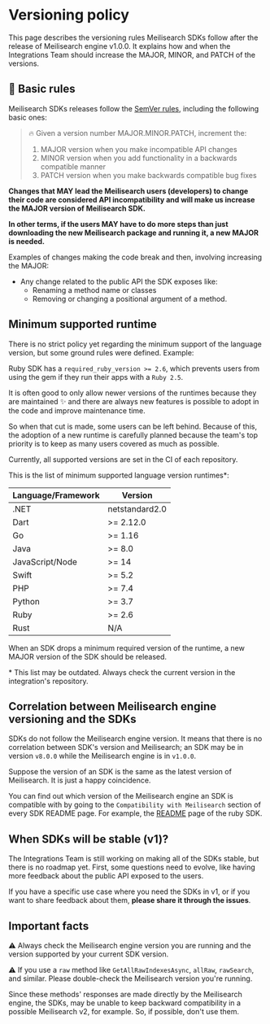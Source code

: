 # Versioning policy

This page describes the versioning rules Meilisearch SDKs follow after the release of Meilisearch engine v1.0.0. It explains how and when the Integrations Team should increase the MAJOR, MINOR, and PATCH of the versions.

## 🤖 Basic rules

Meilisearch SDKs releases follow the [SemVer rules](https://semver.org/), including the following basic ones:

> 🔥 Given a version number MAJOR.MINOR.PATCH, increment the:
>
> 1. MAJOR version when you make incompatible API changes
> 2. MINOR version when you add functionality in a backwards compatible manner
> 3. PATCH version when you make backwards compatible bug fixes


**Changes that MAY lead the Meilisearch users (developers) to change their code are considered API incompatibility and will make us increase the MAJOR version of Meilisearch SDK.**

**In other terms, if the users MAY have to do more steps than just downloading the new Meilisearch package and running it, a new MAJOR is needed.**

Examples of changes making the code break and then, involving increasing the MAJOR:

- Any change related to the public API the SDK exposes like:
    - Renaming a method name or classes
    - Removing or changing a positional argument of a method.

## Minimum supported runtime

There is no strict policy yet regarding the minimum support of the language version, but some ground rules were defined. Example:

Ruby SDK has a `required_ruby_version >= 2.6`, which prevents users from using the gem if they run their apps with a `Ruby 2.5`.

It is often good to only allow newer versions of the runtimes because they are maintained :sparkles: and there are always new features is possible to adopt in the code and improve maintenance time.

So when that cut is made, some users can be left behind. Because of this, the adoption of a new runtime is carefully planned because the team's top priority is to keep as many users covered as much as possible.

Currently, all supported versions are set in the CI of each repository.

This is the list of minimum supported language version runtimes*:

| Language/Framework | Version |
| ------------------ | ------- |
| .NET | netstandard2.0 |
| Dart | >= 2.12.0 |
| Go | >= 1.16 |
| Java | >= 8.0 |
| JavaScript/Node | >= 14 |
| Swift | >= 5.2 |
| PHP | >= 7.4 |
| Python | >= 3.7 |
| Ruby | >= 2.6 |
| Rust | N/A |

When an SDK drops a minimum required version of the runtime, a new MAJOR version of the SDK should be released.

\* This list may be outdated. Always check the current version in the integration's repository.

## Correlation between Meilisearch engine versioning and the SDKs

SDKs do not follow the Meilisearch engine version. It means that there is no correlation between SDK's version and Meilisearch; an SDK may be in version `v8.0.0` while the Meilisearch engine is in `v1.0.0`.

Suppose the version of an SDK is the same as the latest version of Meilisearch. It is just a happy coincidence.

You can find out which version of the Meilisearch engine an SDK is compatible with by going to the `Compatibility with Meilisearch` section of every SDK README page. For example, the [README](https://github.com/meilisearch/meilisearch-ruby/#-compatibility-with-meilisearch) page of the ruby SDK.


## When SDKs will be stable (v1)?

The Integrations Team is still working on making all of the SDKs stable, but there is no roadmap yet. First, some questions need to evolve, like having more feedback about the public API exposed to the users.

If you have a specific use case where you need the SDKs in v1, or if you want to share feedback about them, **please share it through the issues**.

## Important facts

:warning: Always check the Meilisearch engine version you are running and the version supported by your current SDK version.

:warning: If you use a `raw` method like `GetAllRawIndexesAsync`, `allRaw`, `rawSearch`, and similar. Please double-check the Meilisearch version you're running.

Since these methods' responses are made directly by the Meilisearch engine, the SDKs, may be unable to keep backward compatibility in a possible Meilisearch v2, for example. So, if possible, don't use them.
